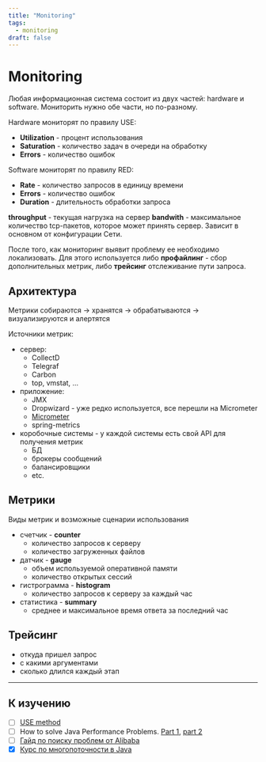 ```yaml
---
title: "Monitoring"
tags: 
  - monitoring
draft: false
---
```


# Monitoring

Любая информационная система состоит из двух частей: hardware и software. 
Мониторить нужно обе части, но по-разному.

Hardware мониторят по правилу USE:
- __Utilization__ - процент использования
- __Saturation__ - количество задач в очереди на обработку
- __Errors__ - количество ошибок

Software мониторят по правилу RED:
- __Rate__ - количество запросов в единицу времени
- __Errors__ - количество ошибок
- __Duration__ - длительность обработки запроса

__throughput__ - текущая нагрузка на сервер
__bandwith__ - максимальное количество tcp-пакетов, которое может принять сервер. Зависит в основном от конфигурации Сети.


После того, как мониторинг выявит проблему ее необходимо локализовать.
Для этого используется либо __профайлинг__ - сбор дополнительных метрик, либо __трейсинг__ отслеживание пути запроса.


## Архитектура
Метрики собираются -> хранятся -> обрабатываются -> визуализируются и алертятся

Источники метрик:
- сервер:
  - CollectD
  - Telegraf
  - Carbon
  - top, vmstat, ...
- приложение:
  - JMX
  - Dropwizard - уже редко используется, все перешли на Micrometer
  - [Micrometer](../external_lib/micrometer.md)
  - spring-metrics
- коробочные системы - у каждой системы есть свой API для получения метрик
  - БД
  - брокеры сообщений
  - балансировщики
  - etc.

## Метрики
Виды метрик и возможные сценарии использования
- счетчик - __counter__
  - количество запросов к серверу
  - количество загруженных файлов
- датчик - __gauge__
  - объем используемой оперативной памяти
  - количество открытых сессий
- гистрограмма - __histogram__
  - количество запросов к серверу за каждый час
- статистика - __summary__
  - среднее и максимальное время ответа за последний час

## Трейсинг
- откуда пришел запрос
- с какими аргументами
- сколько длился каждый этап



---
## К изучению
- [ ] [USE method](https://brendangregg.com/usemethod.html)
- [ ] How to solve Java Performance Problems. [Part 1](https://mydeveloperplanet.com/2018/11/14/how-to-solve-your-java-performance-problems-part-1/), [part 2](https://mydeveloperplanet.com/2018/11/28/how-to-solve-your-java-performance-problems-part-2/)
- [ ] [Гайд по поиску проблем от Alibaba](https://alibaba-cloud.medium.com/a-handy-guide-to-optimizing-your-java-applications-7e254110f583)
- [X] [Курс по многопоточности в Java](https://fillthegaps.getcourse.ru/mt7)